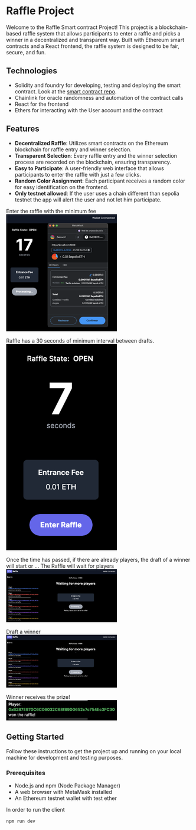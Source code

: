 # Raffle Project

Welcome to the Raffle Smart contract Project! This project is a blockchain-based raffle system that allows participants to enter a raffle and picks a winner in a decentralized and transparent way. Built with Ethereum smart contracts and a React frontend, the raffle system is designed to be fair, secure, and fun.

## Technologies

-   Solidity and foundry for developing, testing and deploying the smart contract.
    Look at the [smart contract repo](https://github.com/JuanDuz/Raffle-smart-contract).
-   Chainlink for oracle randomness and automation of the contract calls
-   React for the frontend
-   Ethers for interacting with the User account and the contract

## Features

-   **Decentralized Raffle**: Utilizes smart contracts on the Ethereum blockchain for raffle entry and winner selection.
-   **Transparent Selection**: Every raffle entry and the winner selection process are recorded on the blockchain, ensuring transparency.
-   **Easy to Participate**: A user-friendly web interface that allows participants to enter the raffle with just a few clicks.
-   **Random Color Assignment**: Each participant receives a random color for easy identification on the frontend.
-   **Only testnet allowed**: If the user uses a chain different than sepolia testnet the app will alert the user and not let him participate.

Enter the raffle with the minimum fee
<br>
<img src="/docs/Enter.png" alt="Enter" width="300"/>

Raffle has a 30 seconds of minimum interval between drafts.
<br>
<img src="/docs/Countdown.png" alt="Countdown" width="300"/>

Once the time has passed, if there are already players, the draft of a winner will start or ...
The Raffle will wait for players
<br>
<img src="/docs/WaitingPlayers.png" alt="WaitingPlayers" width="300"/>

Draft a winner
<br>
<img src="/docs/WaitingPlayers.png" alt="DraftWinner" width="300"/>

Winner receives the prize!
<br>
<img src="/docs/Winner.png" alt="Winner" width="300"/>

## Getting Started

Follow these instructions to get the project up and running on your local machine for development and testing purposes.

### Prerequisites

-   Node.js and npm (Node Package Manager)
-   A web browser with MetaMask installed
-   An Ethereum testnet wallet with test ether

In order to run the client

```bash
npm run dev
```
